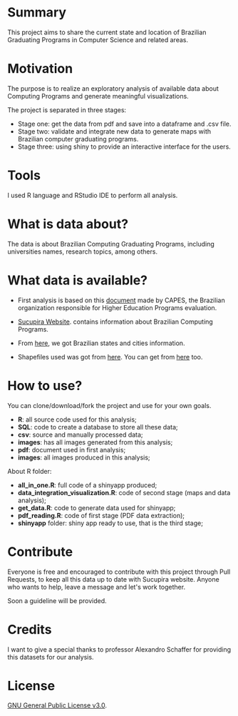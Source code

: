 # Summary

This project aims to share the current state and location of Brazilian Graduating Programs in Computer Science and related areas.


# Motivation

The purpose is to realize an exploratory analysis of available data about Computing Programs and generate meaningful visualizations.

The project is separated in three stages:
- Stage one: get the data from pdf and save into a dataframe and .csv file.
- Stage two: validate and integrate new data to generate maps with Brazilian computer graduating programs.
- Stage three: using shiny to provide an interactive interface for the users.

# Tools 

I used R language and RStudio IDE to perform all analysis.

# What is data about?

The data is about Brazilian Computing Graduating Programs, including universities names, research topics, among others. 

# What data is available?

- First analysis is based on this [document](https://capes.gov.br/images/stories/download/avaliacao/relatorios-finais-quadrienal-2017/20122017-CIENCIA-DA-COMPUTACAO-quadrienal.pdf) made by CAPES, the Brazilian organization responsible for Higher Education Programs evaluation.

- [Sucupira Website](https://sucupira.capes.gov.br/sucupira/public/consultas/coleta/programa/quantitativos/quantitativoIes.jsf?areaAvaliacao=2&areaConhecimento=10300007). contains information about Brazilian Computing Programs. 

- From [here](https://github.com/kelvins/Municipios-Brasileiros/tree/master/csv), we got Brazilian states and cities information. 

- Shapefiles used was got from [here](http://www.uel.br/laboratorios/lapege/pages/base-de-dados-br.php). You can get from [here](http://forest-gis.com/download-de-shapefiles/) too.

# How to use?

You can clone/download/fork the project and use for your own goals. 

- **R**: all source code used for this analysis;
- **SQL**: code to create a database to store all these data;
- **csv**: source and manually processed data;
- **images**: has all images generated from this analysis;
- **pdf**: document used in first analysis;
- **images**: all images produced in this analysis;

About R folder:

- **all_in_one.R**: full code of a shinyapp produced;
- **data_integration_visualization.R**: code of second stage (maps and data analysis);
- **get_data.R**: code to generate data used for shinyapp;
- **pdf_reading.R**: code of first stage (PDF data extraction);
- **shinyapp** folder: shiny app ready to use, that is the third stage;

# Contribute

Everyone is free and encouraged to contribute with this project through Pull Requests, to keep all this data up to date with Sucupira website. Anyone who wants to help, leave a message and let's work together. 

Soon a guideline will be provided.

# Credits

I want to give a special thanks to professor Alexandro Schaffer for providing this datasets for our analysis. 

# License

[GNU General Public License v3.0](https://github.com/Lubrum/Graduating-Programs-Brazil/blob/master/LICENSE).
